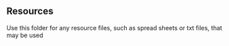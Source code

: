 ## Resources
Use this folder for any resource files, such as spread sheets or txt files, that may be used 
